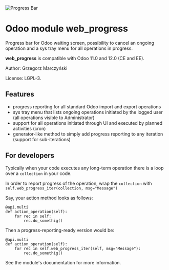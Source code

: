 ![Progress Bar](https://raw.githubusercontent.com/gmarczynski/odoo-web-progress/11.0/web_progress/static/description/progress_bar_loading.gif)

# Odoo module web_progress

Progress bar for Odoo waiting screen, possibility to cancel an ongoing operation and a sys tray menu for all operations in progress.

**web_progress** is compatible with Odoo 11.0 and 12.0 (CE and EE).

Author: Grzegorz Marczyński

License: LGPL-3.

## Features

- progress reporting for all standard Odoo import and export operations
- sys tray menu that lists ongoing operations initiated by the logged user (all operations visible to Administrator)
- support for all operations initiated through UI and executed by planned activities (cron)
- generator-like method to simply add progress reporting to any iteration (support for sub-iterations)

## For developers

Typically when your code executes any long-term operation there is a loop over a `collection` in your code.

In order to report progress of the operation, wrap the `collection` with `self.web_progress_iter(collection, msg="Message")`

Say, your action method looks as follows:
```(python)
@api.multi
def action_operation(self):
    for rec in self:
        rec.do_somethig()
```
Then a progress-reporting-ready version would be:
```(python)
@api.multi
def action_operation(self):
    for rec in self.web_progress_iter(self, msg="Message"):
        rec.do_somethig()
```
See the module's documentation for more information.



 